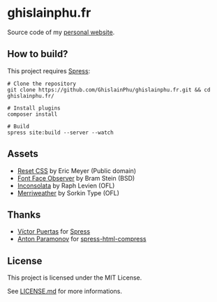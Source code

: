 # ghislainphu.fr

Source code of my [personal website](https://ghislainphu.fr).

## How to build?

This project requires [Spress](https://github.com/spress/Spress):

```shell
# Clone the repository
git clone https://github.com/GhislainPhu/ghislainphu.fr.git && cd ghislainphu.fr/

# Install plugins
composer install

# Build
spress site:build --server --watch
```

## Assets

- [Reset CSS](http://meyerweb.com/eric/tools/css/reset/) by Eric Meyer (Public domain)
- [Font Face Observer](https://github.com/bramstein/fontfaceobserver) by Bram Stein (BSD)
- [Inconsolata](https://github.com/google/fonts/tree/master/ofl/inconsolata) by Raph Levien (OFL)
- [Merriweather](https://github.com/google/fonts/tree/master/ofl/merriweather) by Sorkin Type (OFL)

## Thanks

- [Víctor Puertas](https://github.com/victorpuertas) for [Spress](https://github.com/spress/Spress)
- [Anton Paramonov](https://github.com/paramonovav) for [spress-html-compress](https://github.com/paramonovav/spress-html-compress)

## License

This project is licensed under the MIT License.

See [LICENSE.md](https://github.com/GhislainPhu/ghislainphu.fr/blob/master/LICENSE.md) for more informations.
